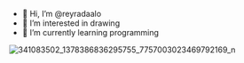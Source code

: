 - 👋 Hi, I’m @reyradaalo
- 👀 I’m interested in drawing 
- 🌱 I’m currently learning programming

![341083502_1378386836295755_7757003023469792169_n](https://github.com/reyradaalo/reyradaalo/assets/157566151/91d21b33-5fb9-461d-8730-39479ab92ada)

<!---
reyradaalo/reyradaalo is a ✨ special ✨ repository because its `README.md` (this file) appears on your GitHub profile.
You can click the Preview link to take a look at your changes.
--->
